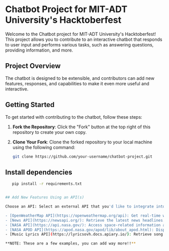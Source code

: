 # Chatbot Project for MIT-ADT University's Hacktoberfest

Welcome to the Chatbot project for MIT-ADT University's Hacktoberfest! This project allows you to contribute to an interactive chatbot that responds to user input and performs various tasks, such as answering questions, providing information, and more.

## Project Overview

The chatbot is designed to be extensible, and contributors can add new features, responses, and capabilities to make it even more useful and interactive.

## Getting Started

To get started with contributing to the chatbot, follow these steps:

1. **Fork the Repository**: Click the "Fork" button at the top right of this repository to create your own copy.

2. **Clone Your Fork**: Clone the forked repository to your local machine using the following command:

   ```bash
   git clone https://github.com/your-username/chatbot-project.git


## Install dependencies 
```bash
   pip install -r requirements.txt


## Add New Features Using an API(s)

Choose an API: Select an external API that you'd like to integrate into the chatbot. Here are some suggested APIs:

- [OpenWeatherMap API](https://openweathermap.org/api): Get real-time weather data.
- [News API](https://newsapi.org/): Retrieve the latest news headlines.
- [NASA API](https://api.nasa.gov/): Access space-related information and images.
- [NASA APOD API](https://apod.nasa.gov/apod/lib/about_apod.html): Display NASA's Astronomy Picture of the Day along with descriptions and explanations.
- [Music Lyrics API](https://lyricsovh.docs.apiary.io/): Retrieve song lyrics based on user queries or display lyrics when the chatbot encounters song-related topics.

**NOTE: These are a few examples, you can add way more!!**
